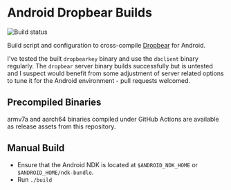 Android Dropbear Builds
=======================

![Build status](https://github.com/ribbons/android-dropbear/workflows/Build/badge.svg)

Build script and configuration to cross-compile
[Dropbear](https://matt.ucc.asn.au/dropbear/dropbear.html) for Android.

I've tested the built `dropbearkey` binary and use the `dbclient` binary
regularly.  The `dropbear` server binary builds successfully but is untested
and I suspect would benefit from some adjustment of server related options to
tune it for the Android environment - pull requests welcomed.


Precompiled Binaries
--------------------

armv7a and aarch64 binaries compiled under GitHub Actions are available as
release assets from this repository.


Manual Build
------------

* Ensure that the Android NDK is located at `$ANDROID_NDK_HOME` or
  `$ANDROID_HOME/ndk-bundle`.
* Run `./build`
